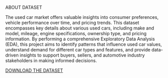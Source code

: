 ABOUT DATASET

The used car market offers valuable insights into consumer preferences, vehicle performance over time, and pricing trends. This dataset encompasses key details 
about various used cars, including make and model, mileage, engine specifications, ownership type, and pricing information. By performing a comprehensive Exploratory 
Data Analysis (EDA), this project aims to identify patterns that influence used car values, understand demand for different car types and features, and provide data-driven 
insights to support buyers, sellers, and automotive industry stakeholders in making informed decisions.  


[DOWNLOAD THE DATASET](https://www.kaggle.com/datasets/sujay1844/used-car-prices)
